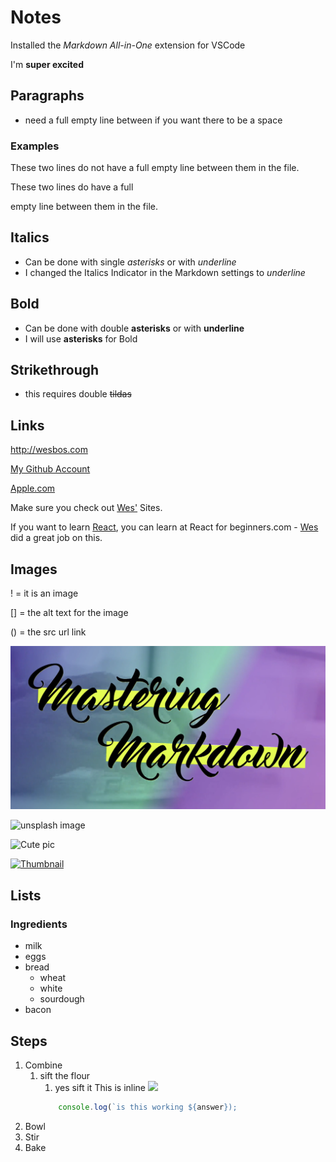# Notes

Installed the _Markdown All-in-One_ extension for VSCode

I'm **super excited**

## Paragraphs
- need a full empty line between if you want there to be a space 

### Examples

These two lines do not have a full
empty line between them in the file.

These two lines do have a full

empty line between them in the file.


## Italics 
- Can be done with single *asterisks* or with _underline_
- I changed the Italics Indicator in the Markdown settings to _underline_


## Bold
- Can be done with double **asterisks** or with __underline__
- I will use **asterisks** for Bold


## Strikethrough
- this requires double ~~tildas~~


## Links
<http://wesbos.com>

[My Github Account](https://github.com/PastranaDigital)

[Apple.com](https://www.apple.com/mac-mini/specs/ "Mac Mini Specs")
<!-- The text in the quotes above are shown on hover of the link as a tool tip -->

Make sure you check out [Wes'][1] Sites.

If you want to learn [React][react], you can learn at React for beginners.com - [Wes][1] did a great job on this.

[1]: http://wesbos.com
[react]: http://react.com


## Images
! = it is an image

[] = the alt text for the image

() = the src url link

![Wow great pic!](../markdown.png "Tooltip that will be shown")

![unsplash image](https://unsplash.it/400/400)

![Cute pic][pic]

[pic]: https://unsplash.it/400/401

[![Thumbnail](https://unsplash.it/50/50?image=1000)](https://unsplash.it/400/400?image=1000)


## Lists
### Ingredients

- milk
- eggs
- bread
  - wheat
  - white
  - sourdough
- bacon


## Steps
<!-- No need to give numbers, it will get figured out by the viewer -->
1. Combine
   1. sift the flour
      1. yes sift it
        This is inline
        ![](https://unsplash.it/200/200?random)
        ```js
            console.log(`is this working ${answer});
        ```
2. Bowl
3. Stir
4. Bake
